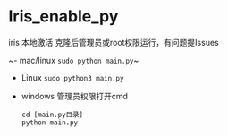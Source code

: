 # Iris_enable_py
iris 本地激活
克隆后管理员或root权限运行，有问题提Issues

~- mac/linux
    `sudo python main.py`~
   
- Linux
    `sudo python3 main.py`

- windows
    管理员权限打开cmd
    ```
    cd [main.py目录]
    python main.py
    ```
